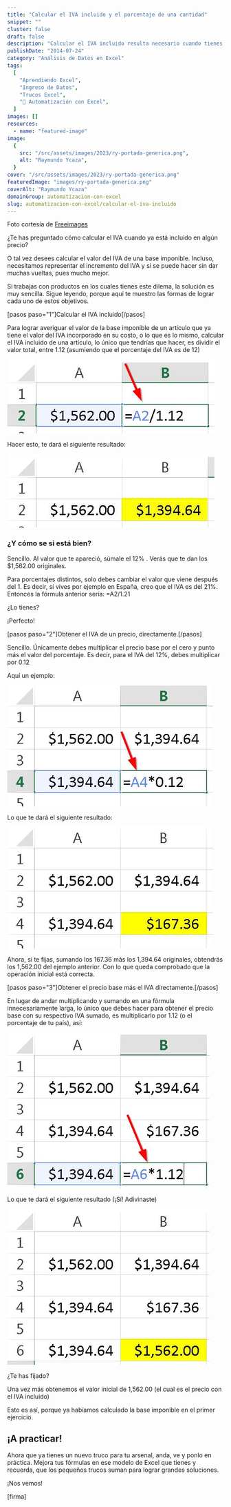 ```yaml
---
title: "Calcular el IVA incluido y el porcentaje de una cantidad"
snippet: ""
cluster: false
draft: false
description: "Calcular el IVA incluido resulta necesario cuando tienes esos catálogos de precios sin detalle de impuestos. Aquí te muestro cómo hacerlo fácil y sencillo."
publishDate: "2014-07-24"
category: "Análisis de Datos en Excel"
tags:
  [
    "Aprendiendo Excel",
    "Ingreso de Datos",
    "Trucos Excel",
    "🤖 Automatización con Excel",
  ]
images: []
resources:
  - name: "featured-image"
image:
  {
    src: "/src/assets/images/2023/ry-portada-generica.png",
    alt: "Raymundo Ycaza",
  }
cover: "/src/assets/images/2023/ry-portada-generica.png"
featuredImage: "images/ry-portada-generica.png"
coverAlt: "Raymundo Ycaza"
domainGroup: automatizacion-con-excel
slug: automatizacion-con-excel/calcular-el-iva-incluido
---
```


Foto cortesía de [Freeimages](http://www.freeimages.com/photo/649206 "Freeimages")

¿Te has preguntado cómo calcular el IVA cuando ya está incluido en algún precio?

O tal vez desees calcular el valor del IVA de una base imponible. Incluso, necesitamos representar el incremento del IVA y si se puede hacer sin dar muchas vueltas, pues mucho mejor.

Si trabajas con productos en los cuales tienes este dilema, la solución es muy sencilla. Sigue leyendo, porque aquí te muestro las formas de lograr cada uno de estos objetivos.

\[pasos paso="1"\]Calcular el IVA incluido\[/pasos\]

Para lograr averiguar el valor de la base imponible de un artículo que ya tiene el valor del IVA incorporado en su costo, o lo que es lo mismo, calcular el IVA incluido de una artículo, lo único que tendrías que hacer, es dividir el valor total, entre 1.12 (asumiendo que el porcentaje del IVA es de 12)

![Calcular el IVA incluido](/src/assets/images/2023/calcular-el-iva-incluido_001.jpg)

Hacer esto, te dará el siguiente resultado:

![Calcular el IVA incluido](/src/assets/images/2023/calcular-el-iva-incluido_002.jpg)

### ¿Y cómo se si está bien?

Sencillo. Al valor que te apareció, súmale el 12% . Verás que te dan los $1,562.00 originales.

Para porcentajes distintos, solo debes cambiar el valor que viene después del 1. Es decir, si vives por ejemplo en España, creo que el IVA es del 21%. Entonces la fórmula anterior sería: =A2/1.21

¿Lo tienes?

¡Perfecto!

\[pasos paso="2"\]Obtener el IVA de un precio, directamente.\[/pasos\]

Sencillo. Únicamente debes multiplicar el precio base por el cero y punto más el valor del porcentaje. Es decir, para el IVA del 12%, debes multiplicar por 0.12

Aquí un ejemplo:

![Calcular el IVA incluido](/src/assets/images/2023/calcular-el-iva-incluido_003.jpg)

Lo que te dará el siguiente resultado:

![Calcular el IVA incluido](/src/assets/images/2023/calcular-el-iva-incluido_004.jpg)

Ahora, si te fijas, sumando los 167.36 más los 1,394.64 originales, obtendrás los 1,562.00 del ejemplo anterior. Con lo que queda comprobado que la operación inicial está correcta.

\[pasos paso="3"\]Obtener el precio base más el IVA directamente.\[/pasos\]

En lugar de andar multiplicando y sumando en una fórmula innecesariamente larga, lo único que debes hacer para obtener el precio base con su respectivo IVA sumado, es multiplicarlo por 1.12 (o el porcentaje de tu país), así:

![Calcular el IVA incluido](/src/assets/images/2023/calcular-el-iva-incluido_005.jpg)

Lo que te dará el siguiente resultado (¡Sí! Adivinaste)

![Calcular el IVA incluido](/src/assets/images/2023/calcular-el-iva-incluido_006.jpg)

¿Te has fijado?

Una vez más obtenemos el valor inicial de 1,562.00 (el cual es el precio con el IVA incluido)

Esto es así, porque ya habíamos calculado la base imponible en el primer ejercicio.

## ¡A practicar!

Ahora que ya tienes un nuevo truco para tu arsenal, anda, ve y ponlo en práctica. Mejora tus fórmulas en ese modelo de Excel que tienes y recuerda, que los pequeños trucos suman para lograr grandes soluciones.

¡Nos vemos!

\[firma\]
